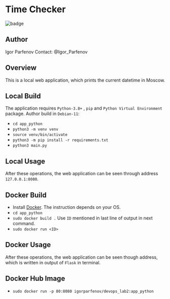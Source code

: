 # Time Checker

![badge](https://github.com/ParfenovIgor/labs/actions/workflows/ci.yml/badge.svg?branch=lab3)

## Author

Igor Parfenov
Contact: @Igor_Parfenov

## Overview

This is a local web application, which prints the current datetime in Moscow.

## Local Build

The application requires `Python-3.8+` , `pip` and `Python Virtual Environment` package.
Author build in `Debian-11`:

* `cd app_python`
* `python3 -m venv venv`
* `source venv/bin/activate`
* `python3 -m pip install -r requirements.txt`
* `python3 main.py`

## Local Usage

After these operations, the web application can be seen through address `127.0.0.1:8080`.

## Docker Build

* Install [Docker](https://docs.docker.com/). The instruction depends on your OS.
* `cd app_python`
* `sudo docker build .` Use `ID` mentioned in last line of output in next command.
* `sudo docker run <ID>`

## Docker Usage

After these operations, the web application can be seen though address, which is
written in output of `Flask` in terminal.

## Docker Hub Image

* `sudo docker run -p 80:8080 igorparfenov/devops_lab2:app_python`
